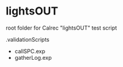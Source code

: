 # lightsOUT
root folder for Calrec "lightsOUT" test script

.validationScripts
  - callSPC.exp
  - gatherLog.exp
